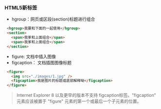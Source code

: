 ### HTML5新标签

 - hgroup：网页或区段(section)标题进行组合
 ```html
  <hgroup>我要和下面的一起使用</hgroup>
  <section>
    <span>我爹和上面组合</span>
    <span>我爹和上面组合</span>
  </section>
 ```
 - figure: 文档中插入图像
 - figcaption： 文档插图图像标题
 ```html
  <figure>
    <img src="./images/1.jpg" />
    <figcaption>我是图片的标题或底部解释呦</figcaption>
  </figure>
```
  > Internet Explorer 8 以及更早的版本不支持 figcaption标签。"figcaption" 元素应该被置于 "figure" 元素的第一个或最后一个子元素的位置。
